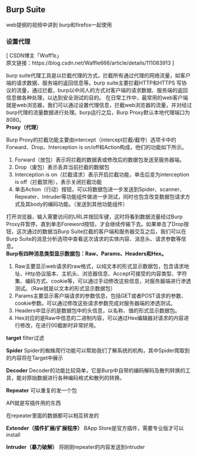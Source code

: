 <h2>Burp Suite</h2>
web提纲的视频中讲到 burp和firefox一起使用
<h3>设置代理</h3>
[ CSDN博主「Wαff1ε」<br>
原文链接：https://blog.csdn.net/Waffle666/article/details/111083913 ]<br>

burp suite代理工具是以拦截代理的方式，拦截所有通过代理的网络流量，如客户端的请求数据、服务端的返回信息等。burp suite主要拦截HTTP和HTTPS 写协议的流量，通过拦截，burp以中间人的方式对客户端的请求数据、服务端的返回信息做各种处理，以达到安全测试的目的。
在日常工作中，最常用的web客户端就是web浏览器，我们可以通过设置代理信息，拦截web浏览器的流量，并对经过burp代理的流量数据进行处理。burp运行之后，Burp Proxy默认本地代理端口为8080。**<br>Proxy（代理）<br>**

Burp Proxy的拦截功能主要由intercept（intercept拦截/截夺）选项卡中的Forward、Drop、Interception is on/off和Action构成，他们的功能如下所示。<br>

1. Forward（放包）表示将拦截的数据表或修改后的数据包发送至服务器端。<br>
2. Drop（废包）表示丢弃当前拦截的数据包<br>
3. Interception is on（拦截请求）表示开启拦截功能，单击后变为interception is off（拦截禁用），表示关闭拦截功能<br>
4. 单击Action（行动）按钮，可以将数据包进一步发送到Spider、scanner、Repeater、Intruder等功能组件做进一步测试，同时也包含改变数据包请求方式及其body的编码功能。（发送到其他功能组件）<br>

打开浏览器，输入需要访问的URL并按回车键，这时将看到数据流量经过Burp Proxy并暂停，直到单击Foreword按钮，才会继续传输下去。如果单击了Drop按钮，这次通过的数据当Burp Suite拦截的客户端和服务器交互之后，我们可以在Burp Suite的消息分析选项中查看这次请求的实体内容、消息头、请求参数等信息。**<br>Burp有四种消息类型显示数据包：Raw、Params、Headers和Hex。**

1. Raw主要显示web请求的raw格式，以纯文本的形式显示数据包，包含请求地址、Http协议版本、主机头、浏览器信息、Accept可接受的内容类型、字符集、编码方式、cookie等，可以通过手动修改这些信息，对服务器端进行渗透测试。（Raw就是以文本的形式显示数据包）
2. Params主要显示客户端请求的参数信息，包括GET或者POST请求的参数、cookie参数。可以通过修改这些请求参数完成对服务器端的渗透测试。
3. Headers中显示的是数据包中的头信息，以名称、值的形式显示数据包。
4. Hex对应的是Raw中信息的二进制内容，可以通过Hex编辑器对请求的内容进行修改，在进行00截断时非常好用。<br>

**target**
filter过滤

**Spider**
Spider的蜘蛛爬行功能可以帮助我们了解系统的机构，其中Spider爬取到的内容将在Target中展示

**Decoder**
Decoder的功能比较简单，它是Burp中自带的编码解码及散列转换的工具，能对原始数据进行各种编码格式和散列的转换。

**Repeater**
可以重复的发一个包

API就是写插件用的东西

在repeater里面的数据都可以相互转发的

**Extender（插件扩展/扩展程序）**
BApp Store是官方插件，需要专业版才可以install

**Intruder（暴力破解）**
将刚刚repeater的内容发送到intruder